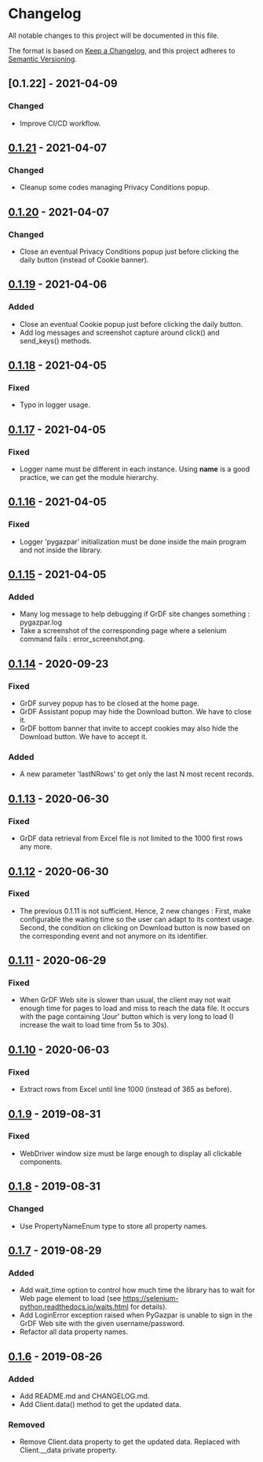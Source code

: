 # Changelog
All notable changes to this project will be documented in this file.

The format is based on [Keep a Changelog](https://keepachangelog.com/en/1.0.0/),
and this project adheres to [Semantic Versioning](https://semver.org/spec/v2.0.0.html).

## [0.1.22] - 2021-04-09
### Changed
- Improve CI/CD workflow.

## [0.1.21] - 2021-04-07
### Changed
- Cleanup some codes managing Privacy Conditions popup.

## [0.1.20] - 2021-04-07
### Changed
- Close an eventual Privacy Conditions popup just before clicking the daily button (instead of Cookie banner).

## [0.1.19] - 2021-04-06
### Added
- Close an eventual Cookie popup just before clicking the daily button.
- Add log messages and screenshot capture around click() and send_keys() methods.

## [0.1.18] - 2021-04-05
### Fixed
- Typo in logger usage.

## [0.1.17] - 2021-04-05
### Fixed
- Logger name must be different in each instance. Using __name__ is a good practice, we can get the module hierarchy.

## [0.1.16] - 2021-04-05
### Fixed
- Logger 'pygazpar' initialization must be done inside the main program and not inside the library.

## [0.1.15] - 2021-04-05
### Added
- Many log message to help debugging if GrDF site changes something : pygazpar.log
- Take a screenshot of the corresponding page where a selenium command fails : error_screenshot.png.

## [0.1.14] - 2020-09-23
### Fixed
- GrDF survey popup has to be closed at the home page.
- GrDF Assistant popup may hide the Download button. We have to close it.
- GrDF bottom banner that invite to accept cookies may also hide the Download button. We have to accept it.

### Added
- A new parameter 'lastNRows' to get only the last N most recent records.

## [0.1.13] - 2020-06-30
### Fixed
- GrDF data retrieval from Excel file is not limited to the 1000 first rows any more.

## [0.1.12] - 2020-06-30
### Fixed
- The previous 0.1.11 is not sufficient. Hence, 2 new changes : First, make configurable the waiting time so the user can adapt to its context usage.
Second, the condition on clicking on Download button is now based on the corresponding event and not anymore on its identifier. 

## [0.1.11] - 2020-06-29
### Fixed
- When GrDF Web site is slower than usual, the client may not wait enough time for pages to load and miss to reach the data file.
It occurs with the page containing 'Jour' button which is very long to load (I increase the wait to load time from 5s to 30s).

## [0.1.10] - 2020-06-03
### Fixed
- Extract rows from Excel until line 1000 (instead of 365 as before).

## [0.1.9] - 2019-08-31
### Fixed
- WebDriver window size must be large enough to display all clickable components.

## [0.1.8] - 2019-08-31
### Changed
- Use PropertyNameEnum type to store all property names.

## [0.1.7] - 2019-08-29
### Added
- Add wait_time option to control how much time the library has to wait for Web page element to load (see https://selenium-python.readthedocs.io/waits.html for details).
- Add LoginError exception raised when PyGazpar is unable to sign in the GrDF Web site with the given username/password.
- Refactor all data property names.

## [0.1.6] - 2019-08-26
### Added
- Add README.md and CHANGELOG.md.
- Add Client.data() method to get the updated data.

### Removed
- Remove Client.data property to get the updated data. Replaced with Client.__data private property.

[0.1.21]: https://github.com/ssenart/PyGazpar/compare/0.1.20...0.1.21
[0.1.20]: https://github.com/ssenart/PyGazpar/compare/0.1.19...0.1.20
[0.1.19]: https://github.com/ssenart/PyGazpar/compare/0.1.17...0.1.19
[0.1.18]: https://github.com/ssenart/PyGazpar/compare/0.1.17...0.1.18
[0.1.17]: https://github.com/ssenart/PyGazpar/compare/0.1.16...0.1.17
[0.1.16]: https://github.com/ssenart/PyGazpar/compare/0.1.15...0.1.16
[0.1.15]: https://github.com/ssenart/PyGazpar/compare/0.1.14...0.1.15
[0.1.14]: https://github.com/ssenart/PyGazpar/compare/0.1.13...0.1.14
[0.1.13]: https://github.com/ssenart/PyGazpar/compare/0.1.12...0.1.13
[0.1.12]: https://github.com/ssenart/PyGazpar/compare/0.1.11...0.1.12
[0.1.11]: https://github.com/ssenart/PyGazpar/compare/0.1.10...0.1.11
[0.1.10]: https://github.com/ssenart/PyGazpar/compare/0.1.9...0.1.10
[0.1.9]: https://github.com/ssenart/PyGazpar/compare/0.1.7...0.1.9
[0.1.8]: https://github.com/ssenart/PyGazpar/compare/0.1.7...0.1.8
[0.1.7]: https://github.com/ssenart/PyGazpar/compare/0.1.6...0.1.7
[0.1.6]: https://github.com/ssenart/PyGazpar/compare/0.1.5...0.1.6
